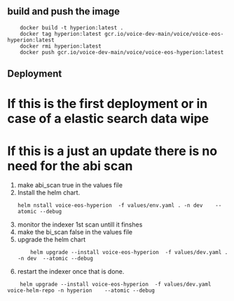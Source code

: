## build and push the image
```
    docker build -t hyperion:latest .
    docker tag hyperion:latest gcr.io/voice-dev-main/voice/voice-eos-hyperion:latest
    docker rmi hyperion:latest
    docker push gcr.io/voice-dev-main/voice/voice-eos-hyperion:latest
```


## Deployment
# If this is the first deployment or in case of a elastic search data wipe 
# If this is a just an update there is no need for the abi scan
1. make abi_scan true in the values file 
2. Install the helm chart.
    ```
    helm nstall voice-eos-hyperion  -f values/env.yaml . -n dev    --atomic --debug 
    ```
3. monitor the indexer 1st scan untill it finshes
4. make the bi_scan false in the values file 
5. upgrade the helm chart 
    ```
        helm upgrade --install voice-eos-hyperion  -f values/dev.yaml . -n dev  --atomic --debug 
    ```
5. restart the indexer once that is done.
```
    helm upgrade --install voice-eos-hyperion  -f values/dev.yaml voice-helm-repo -n hyperion    --atomic --debug
```